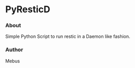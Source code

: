 # PyResticD

### About

Simple Python Script to run restic in a Daemon like fashion.

### Author

Mebus
